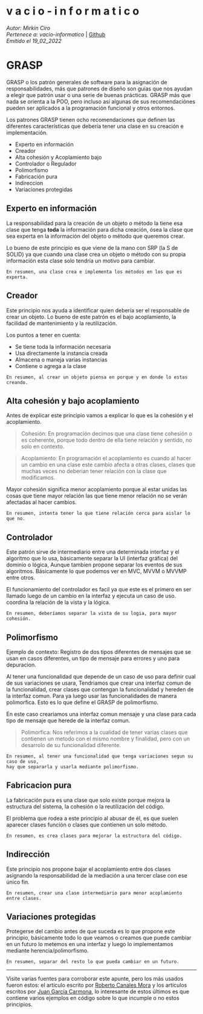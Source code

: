 v a c i o - i n f o r m a t i c o
====
*Autor: Mirkin Ciro* <br>
*Pertenece a: vacio-informatico* | [Github](https://github.com/vacio-informatico/)<br>
*Emitido el 19_02_2022*


# GRASP	

GRASP o los patrón generales de software para la asignación de responsabilidades, más que patrones de diseño son guías que nos ayudan a elegir que patrón usar o una serie de buenas prácticas. GRASP más que nada se orienta a la POO, pero incluso así algunas de sus recomendaciónes pueden ser aplicados a la programación funcional y otros entornos.

Los patrones GRASP tienen ocho recomendaciones que definen las diferentes características que debería tener una clase en su creación e implementación.

<ul>
	<li class="li">Experto en información</li>
	<li class="li">Creador</li>
	<li class="li">Alta cohesión y Acoplamiento bajo</li>
	<li class="li">Controlador o Regulador</li>
	<li class="li">Polimorfismo</li>
	<li class="li">Fabricación pura</li>
	<li class="li">Indireccion</li>
	<li class="li">Variaciones protegidas</li>
</ul>

## Experto en información

La responsabilidad para la creación de un objeto o método la tiene esa clase que tenga **toda** la información para dicha creación, ósea la clase que sea experta en la información del objeto o método que queremos crear.

Lo bueno de este principio es que viene de la mano con SRP (la S de SOLID) ya que cuando una clase crea un objeto o método con su propia información esta clase solo tendría un motivo para cambiar.

	En resumen, una clase crea e implementa los métodos en los que es experta.

## Creador 

Este principio nos ayuda a identificar quien debería ser el responsable de crear un objeto. Lo bueno de este patrón es el bajo acoplamiento, la facilidad de mantenimiento y la reutilización.

Los puntos a tener en cuenta:

<ul>
	<li class="li">Se tiene toda la información necesaria</li>
	<li class="li">Usa directamente la instancia creada</li>
	<li class="li">Almacena o maneja varias instancias</li>
	<li class="li">Contiene o agrega a la clase</li>
</ul>

	En resumen, al crear un objeto piensa en porque y en donde lo estas creando.

## Alta cohesión y bajo acoplamiento

Antes de explicar este principio vamos a explicar lo que es la cohesión y el acoplamiento.

> Cohesión: En programación decimos que una clase tiene cohesión o es coherente, porque todo dentro de ella tiene relación y sentido, no solo en contexto.

> Acoplamiento: En programación el acoplamiento es cuando al hacer un cambio en una clase este cambio afecta a otras clases, clases que muchas veces no deberian tener relación con la clase que modificamos.

Mayor cohesión significa menor acoplamiento porque al estar unidas las cosas que tiene mayor relación las que tiene menor relación no se verán afectadas al hacer cambios.

	En resumen, intenta tener lo que tiene relación cerca para aislar lo que no.

## Controlador

Este patrón sirve de intermediario entre una determinada interfaz y el algoritmo que lo usa, básicamente separar la UI (interfaz gráfica) del dominio o lógica, Aunque tambien propone separar los eventos de sus algoritmos. Básicamente lo que podemos ver en MVC, MVVM o MVVMP entre otros.

El funcionamiento del controlador es facil ya que este es el primero en ser llamado luego de un cambio en la interfaz y ejecuta un caso de uso. coordina la relación de la vista y la lógica.

	En resumen, deberíamos separar la vista de su logia, para mayor cohesión.

## Polimorfismo

Ejemplo de contexto: Registro de <span class="bold">dos tipos diferentes de mensajes</span> que se usan en casos diferentes, un tipo de mensaje para errores y uno para depuracion.

Al tener una funcionalidad que depende de un caso de uso para definir cual de sus variaciones se usara, Tendriamos que crear una interfaz comun de la funcionalidad, crear clases que contengan la funcionalidad y hereden de la interfaz comun. Para ya luego usar las funcionalidades de manera polimorfica. Esto es lo que define el GRASP de polimorfismo.

En este caso creariamos una interfaz comun mensaje y una clase para cada tipo de mensaje que herede de la interfaz comun.

> Polimorfica: Nos referimos a la cualidad de tener varias clases que contienen un metodo con el mismo nombre y finalidad, pero con un desarrolo de su funcionalidad diferente.

	En resumen, al tener una funcionalidad que tenga variaciones segun su caso de uso,
	hay que separarla y usarla mediante polimorfismo. 

## Fabricacion pura

La fabricación pura es una clase que solo existe porque mejora la estructura del sistema, la cohesión o la reutilización del código.

El problema que rodea a este principio al abusar de él, es que suelen aparecer clases función o clases que contienen un solo método.

	En resumen, es crea clases para mejorar la estructura del código.

## Indirección

Este principio nos propone bajar el acoplamiento entre dos clases asignando la responsabilidad de la mediación a una tercer clase con ese único fin.

	En resumen, crear una clase intermediario para menor acoplamiento entre clases.

## Variaciones protegidas

Protegerse del cambio antes de que suceda es lo que propone este principio, básicamente todo lo que veamos o creamos que puede cambiar en un futuro lo metemos en una interfaz y luego lo implementamos mediante herencia/polimorfismo.

	En resumen, separar del resto lo que pueda cambiar en un futuro.


<!-- <div class="line"></div> -->
---

Visite varias fuentes para corroborar este apunte, pero los más usados fueron estos: el artículo escrito por <a href="">Roberto Canales Mora</a> y los artículos escritos por <a href="">Juan García Carmona</a>, lo interesante de estos últimos es que contiene varios ejemplos en código sobre lo que incumple o no estos principios.
